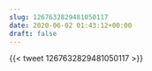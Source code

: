```yaml
---
slug: 1267632829481050117
date: 2020-06-02 01:43:12+00:00
draft: false
---
```


{{< tweet 1267632829481050117 >}}
